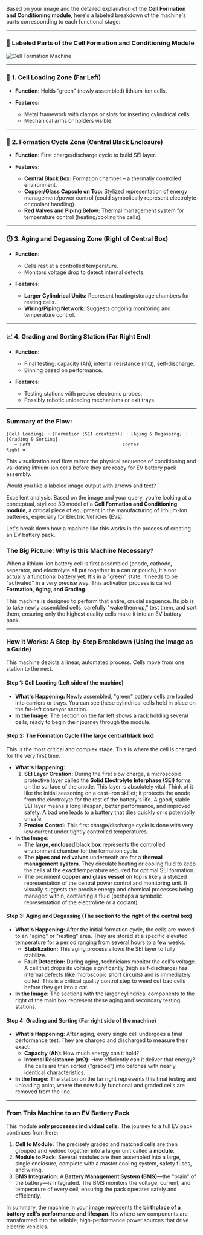 Based on your image and the detailed explanation of the **Cell Formation and Conditioning module**, here's a labeled breakdown of the machine's parts corresponding to each functional stage:

---

### 🔧 **Labeled Parts of the Cell Formation and Conditioning Module**

![Cell Formation Machine](sandbox:/mnt/data/1000053247.jpg)

---

### 📌 **1. Cell Loading Zone (Far Left)**

* **Function:** Holds “green” (newly assembled) lithium-ion cells.
* **Features:**

  * Metal framework with clamps or slots for inserting cylindrical cells.
  * Mechanical arms or holders visible.

---

### 🔋 **2. Formation Cycle Zone (Central Black Enclosure)**

* **Function:** First charge/discharge cycle to build SEI layer.
* **Features:**

  * **Central Black Box:** Formation chamber – a thermally controlled environment.
  * **Copper/Glass Capsule on Top:** Stylized representation of energy management/power control (could symbolically represent electrolyte or coolant handling).
  * **Red Valves and Piping Below:** Thermal management system for temperature control (heating/cooling the cells).

---

### ⏱️ **3. Aging and Degassing Zone (Right of Central Box)**

* **Function:**

  * Cells rest at a controlled temperature.
  * Monitors voltage drop to detect internal defects.
* **Features:**

  * **Larger Cylindrical Units:** Represent heating/storage chambers for resting cells.
  * **Wiring/Piping Network:** Suggests ongoing monitoring and temperature control.

---

### 📈 **4. Grading and Sorting Station (Far Right End)**

* **Function:**

  * Final testing: capacity (Ah), internal resistance (mΩ), self-discharge.
  * Binning based on performance.
* **Features:**

  * Testing stations with precise electronic probes.
  * Possibly robotic unloading mechanisms or exit trays.

---

### Summary of the Flow:

```
[Cell Loading] ➝ [Formation (SEI creation)] ➝ [Aging & Degassing] ➝ [Grading & Sorting]
   ⬅ Left                                  Center                                  Right ➡
```

This visualization and flow mirror the physical sequence of conditioning and validating lithium-ion cells before they are ready for EV battery pack assembly.

Would you like a labeled image output with arrows and text?



Excellent analysis. Based on the image and your query, you're looking at a conceptual, stylized 3D model of a **Cell Formation and Conditioning module**, a critical piece of equipment in the manufacturing of lithium-ion batteries, especially for Electric Vehicles (EVs).

Let's break down how a machine like this works in the process of creating an EV battery pack.

### The Big Picture: Why is this Machine Necessary?

When a lithium-ion battery cell is first assembled (anode, cathode, separator, and electrolyte all put together in a can or pouch), it's not actually a functional battery yet. It's in a "green" state. It needs to be "activated" in a very precise way. This activation process is called **Formation, Aging, and Grading**.

This machine is designed to perform that entire, crucial sequence. Its job is to take newly assembled cells, carefully "wake them up," test them, and sort them, ensuring only the highest quality cells make it into an EV battery pack.

---

### How it Works: A Step-by-Step Breakdown (Using the Image as a Guide)

This machine depicts a linear, automated process. Cells move from one station to the next.

#### **Step 1: Cell Loading (Left side of the machine)**

*   **What's Happening:** Newly assembled, "green" battery cells are loaded into carriers or trays. You can see these cylindrical cells held in place on the far-left conveyor section.
*   **In the Image:** The section on the far left shows a rack holding several cells, ready to begin their journey through the module.

#### **Step 2: The Formation Cycle (The large central black box)**

This is the most critical and complex stage. This is where the cell is charged for the very first time.

*   **What's Happening:**
    1.  **SEI Layer Creation:** During the first slow charge, a microscopic protective layer called the **Solid Electrolyte Interphase (SEI)** forms on the surface of the anode. This layer is absolutely vital. Think of it like the initial seasoning on a cast-iron skillet; it protects the anode from the electrolyte for the rest of the battery's life. A good, stable SEI layer means a long lifespan, better performance, and improved safety. A bad one leads to a battery that dies quickly or is potentially unsafe.
    2.  **Precise Control:** This first charge/discharge cycle is done with very low current under tightly controlled temperatures.
*   **In the Image:**
    *   The **large, enclosed black box** represents the controlled environment chamber for the formation cycle.
    *   The **pipes and red valves** underneath are for a **thermal management system**. They circulate heating or cooling fluid to keep the cells at the exact temperature required for optimal SEI formation.
    *   The prominent **copper and glass vessel** on top is likely a stylized representation of the central power control and monitoring unit. It visually suggests the precise energy and chemical processes being managed within, containing a fluid (perhaps a symbolic representation of the electrolyte or a coolant).

#### **Step 3: Aging and Degassing (The section to the right of the central box)**

*   **What's Happening:** After the initial formation cycle, the cells are moved to an "aging" or "resting" area. They are stored at a specific elevated temperature for a period ranging from several hours to a few weeks.
    *   **Stabilization:** This aging process allows the SEI layer to fully stabilize.
    *   **Fault Detection:** During aging, technicians monitor the cell's voltage. A cell that drops its voltage significantly (high self-discharge) has internal defects (like microscopic short circuits) and is immediately culled. This is a critical quality control step to weed out bad cells before they get into a car.
*   **In the Image:** The sections with the larger cylindrical components to the right of the main box represent these aging and secondary testing stations.

#### **Step 4: Grading and Sorting (Far right side of the machine)**

*   **What's Happening:** After aging, every single cell undergoes a final performance test. They are charged and discharged to measure their exact:
    *   **Capacity (Ah):** How much energy can it hold?
    *   **Internal Resistance (mΩ):** How efficiently can it deliver that energy?
    The cells are then sorted ("graded") into batches with nearly identical characteristics.
*   **In the Image:** The station on the far right represents this final testing and unloading point, where the now fully functional and graded cells are removed from the line.

---

### From This Machine to an EV Battery Pack

This module **only processes individual cells**. The journey to a full EV pack continues from here:

1.  **Cell to Module:** The precisely graded and matched cells are then grouped and welded together into a larger unit called a **module**.
2.  **Module to Pack:** Several modules are then assembled into a large, single enclosure, complete with a master cooling system, safety fuses, and wiring.
3.  **BMS Integration:** A **Battery Management System (BMS)**—the "brain" of the battery—is integrated. The BMS monitors the voltage, current, and temperature of every cell, ensuring the pack operates safely and efficiently.

In summary, the machine in your image represents the **birthplace of a battery cell's performance and lifespan**. It’s where raw components are transformed into the reliable, high-performance power sources that drive electric vehicles.
